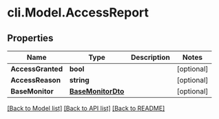# cli.Model.AccessReport

## Properties

Name | Type | Description | Notes
------------ | ------------- | ------------- | -------------
**AccessGranted** | **bool** |  | [optional] 
**AccessReason** | **string** |  | [optional] 
**BaseMonitor** | [**BaseMonitorDto**](BaseMonitorDto.md) |  | [optional] 

[[Back to Model list]](../README.md#documentation-for-models) [[Back to API list]](../README.md#documentation-for-api-endpoints) [[Back to README]](../README.md)

